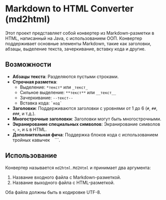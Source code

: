 # Markdown to HTML Converter (md2html)

Этот проект представляет собой конвертер из Markdown-разметки в HTML, написанный на Java, с использованием ООП. Конвертер поддерживает основные элементы Markdown, такие как заголовки, абзацы, выделение текста, зачеркивание, вставку кода и другие.

## Возможности

- **Абзацы текста**: Разделяются пустыми строками.
- **Строчная разметка**:
  - Выделение: `*текст*` или `_текст_`
  - Сильное выделение: `**текст**` или `__текст__`
  - Зачеркивание: `--текст--`
  - Вставка кода: `` `код` ``
- **Заголовки**: Поддерживаются заголовки с уровнями от 1 до 6 (`#`, `##`, `###`, и т.д.).
- **Многострочные заголовки**: Заголовки могут быть многострочными.
- **Экранирование специальных символов**: Экранирование символов `<`, `>`, и `&` в HTML.
- **Дополнительная фича**: Поддержка блоков кода с использованием тройных кавычек ``` ``` ```.

## Использование

Конвертер называется `md2html.Md2Html` и принимает два аргумента:

1. Название входного файла с Markdown-разметкой.
2. Название выходного файла с HTML-разметкой.

Оба файла должны быть в кодировке UTF-8.
